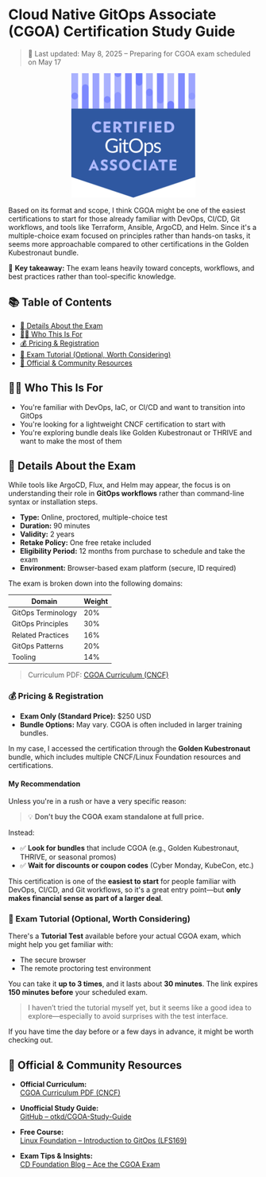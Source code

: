# Cloud Native GitOps Associate (CGOA) Certification Study Guide

> 📌 Last updated: May 8, 2025 – Preparing for CGOA exam scheduled on May 17

<p align="center">
  <img src="./../../img/gitops_associate.svg" alt="golden-kubestronaut" width="250"/>
</p>

Based on its format and scope, I think CGOA might be one of the easiest certifications to start for those already familiar with DevOps, CI/CD, Git workflows, and tools like Terraform, Ansible, ArgoCD, and Helm. Since it's a multiple-choice exam focused on principles rather than hands-on tasks, it seems more approachable compared to other certifications in the Golden Kubestronaut bundle.

🧠 **Key takeaway:** The exam leans heavily toward concepts, workflows, and best practices rather than tool-specific knowledge.

## 📚 Table of Contents

- [📅 Details About the Exam](#details-about-the-exam)
- [🧑‍💻 Who This Is For](#who-this-is-for)
- [💰 Pricing & Registration](#pricing--registration)
- [🧪 Exam Tutorial (Optional, Worth Considering)](#exam-tutorial-optional-worth-considering)
- [🔗 Official & Community Resources](#official--community-resources)

## 🧑‍💻 Who This Is For

- You're familiar with DevOps, IaC, or CI/CD and want to transition into GitOps
- You're looking for a lightweight CNCF certification to start with
- You're exploring bundle deals like Golden Kubestronaut or THRIVE and want to make the most of them

## 📅 Details About the Exam

While tools like ArgoCD, Flux, and Helm may appear, the focus is on understanding their role in **GitOps workflows** rather than command-line syntax or installation steps.

- **Type:** Online, proctored, multiple-choice test
- **Duration:** 90 minutes
- **Validity:** 2 years
- **Retake Policy:** One free retake included
- **Eligibility Period:** 12 months from purchase to schedule and take the exam
- **Environment:** Browser-based exam platform (secure, ID required)

The exam is broken down into the following domains:

| Domain               | Weight |
|----------------------|--------|
| GitOps Terminology   | 20%    |
| GitOps Principles    | 30%    |
| Related Practices    | 16%    |
| GitOps Patterns      | 20%    |
| Tooling              | 14%    |

> Curriculum PDF: [CGOA Curriculum (CNCF)](https://github.com/cncf/curriculum/blob/master/CGOA_Curriculum.pdf)


### 💰 Pricing & Registration

- **Exam Only (Standard Price):** $250 USD  
- **Bundle Options:** May vary. CGOA is often included in larger training bundles.

In my case, I accessed the certification through the **Golden Kubestronaut** bundle, which includes multiple CNCF/Linux Foundation resources and certifications.

#### My Recommendation

Unless you're in a rush or have a very specific reason:

> 💡 **Don’t buy the CGOA exam standalone at full price.**

Instead:

- ✅ **Look for bundles** that include CGOA (e.g., Golden Kubestronaut, THRIVE, or seasonal promos)
- ✅ **Wait for discounts or coupon codes** (Cyber Monday, KubeCon, etc.)

This certification is one of the **easiest to start** for people familiar with DevOps, CI/CD, and Git workflows, so it's a great entry point—but **only makes financial sense as part of a larger deal**.

### 🧪 Exam Tutorial (Optional, Worth Considering)

There's a **Tutorial Test** available before your actual CGOA exam, which might help you get familiar with:

- The secure browser
- The remote proctoring test environment

You can take it **up to 3 times**, and it lasts about **30 minutes**.  The link expires **150 minutes before** your scheduled exam.

> I haven’t tried the tutorial myself yet, but it seems like a good idea to explore—especially to avoid surprises with the test interface.

If you have time the day before or a few days in advance, it might be worth checking out.


## 🔗 Official & Community Resources

- **Official Curriculum:**  
  [CGOA Curriculum PDF (CNCF)](https://github.com/cncf/curriculum/blob/master/CGOA_Curriculum.pdf)

- **Unofficial Study Guide:**  
  [GitHub – otkd/CGOA-Study-Guide](https://github.com/otkd/CGOA-Study-Guide)

- **Free Course:**  
  [Linux Foundation – Introduction to GitOps (LFS169)](https://trainingportal.linuxfoundation.org/courses/introduction-to-gitops-lfs169)

- **Exam Tips & Insights:**  
  [CD Foundation Blog – Ace the CGOA Exam](https://cd.foundation/blog/2024/07/10/ace-cgoa-exam/?utm_content=300040572&utm_medium=social&utm_source=linkedin&hss_channel=lcp-19100461)

